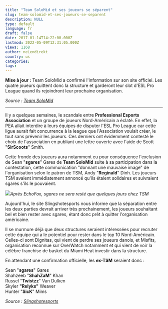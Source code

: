 ```yaml
---
title: "Team SoloMid et ses joueurs se séparent"
slug: team-solomid-et-ses-joueurs-se-separent
description: NULL
type: default
language: fr
draft: false
date: 2017-01-14T14:22:00.000Z
lastmod: 2022-05-09T12:31:05.000Z
views: 1168
author: neLendirekt
country: us
categories:
tags:
---
```

**Mise à jour :** Team SoloMid a confirmé l'information sur son site officiel. Les quatre joueurs quittent donc la structure et garderont leur slot d'ESL Pro League quand ils rejoindront leur prochaine organisation.  
  
_Source : [Team SoloMid](http://tsm.gg/news/csgo-announcement)_

---

Il y a quelques semaines, le scandale entre **Professional Esports Association** et un groupe de joueurs Nord-Américain a éclaté. En effet, la PEA allait interdire à leurs équipes de disputer l'ESL Pro League car cette ligue aurait fait concurrence à la league que l'Association voulait créer, le tout sans prévenir les joueurs. Ces derniers ont évidemment contesté le choix de l'association en publiant une lettre ouverte avec l'aide de Scott "**SirScoots**" Smith.

Cette fronde des joueurs aura notamment eu pour conséquence l'exclusion de Sean "**sgares**" Gares de **Team SoloMid** suite à sa participation dans la contestation, cette communication "donnant une mauvaise image" de l'organisation selon le patron de TSM, Andy "**Reginald**" Dinh. Les joueurs TSM avaient immédiatement annoncé qu'ils étaient solidaires et suivraient sgares s'ils le pouvaient.

![](/storage/images/5852a196952b6_sgares-at-esea-season-22-global-challengejpeg.jpeg)_Après EchoFox, sgares ne sera resté que quelques jours chez TSM_

Aujourd'hui, le site Slingshotesports nous informe que la séparation entre les deux parties devrait arriver très prochainement, les joueurs souhaitant bel et bien rester avec sgares, étant donc prêt à quitter l'organisation américaine.

Il se murmure déjà que deux structures seraient intéressées pour recruter cette équipe qui a le potentiel pour rester dans le top 10 Nord-Américain. Celles-ci sont Dignitas, qui vient de perdre ses joueurs danois, et Misfits, organisation reconnue sur OverWatch notamment et qui vient de voir la célèbre franchise de basket du Miami Heat investir dans la structure.

En attendant une confirmation officielle, les **ex-TSM** seraient donc :

Sean "**sgares**" Gares  
Shahzeeb "**ShahZaM**" Khan  
Russel "**Twistzz**" Van Dulken  
Skyler **"Relyks"** Weaver  
Hunter "**SicK**" Mims

_Source : [Slingshotesports](https://slingshotesports.com/2017/01/13/team-solomid-counter-strike-part-ways-with-roster-re-join-sean-gares/)_
